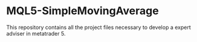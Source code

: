 # MQL5-SimpleMovingAverage
This repository contains all the project files necessary to develop a expert adviser in metatrader 5.
